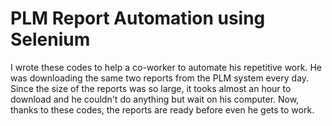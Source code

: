 # PLM Report Automation using Selenium

I wrote these codes to help a co-worker to automate his repetitive work. He was downloading the same two reports from the PLM system every day. Since the size of the reports was so large, it tooks almost an hour to download and he couldn't do anything but wait on his computer. Now, thanks to these codes, the reports are ready before even he gets to work.
